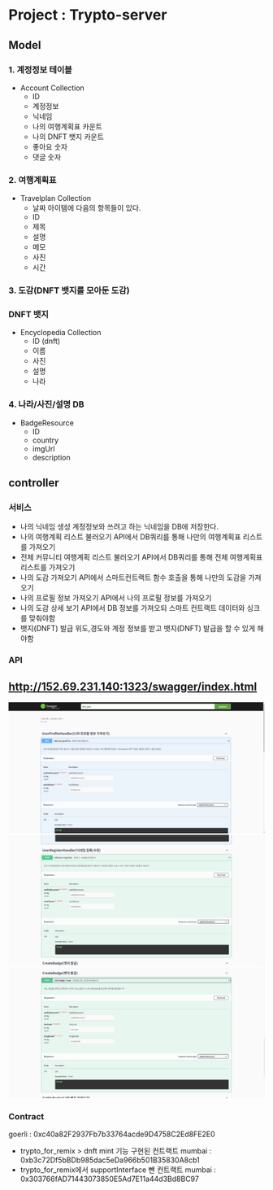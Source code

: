 # Project : Trypto-server

## Model

### 1. 계정정보 테이블

- Account Collection
  - ID
  - 계정정보
  - 닉네임
  - 나의 여행계획표 카운트
  - 나의 DNFT 뱃지 카운트
  - 좋아요 숫자
  - 댓글 숫자

### 2. 여행계획표

- Travelplan Collection
  - 날짜 아이템에 다음의 항목들이 있다.
  - ID
  - 제목
  - 설명
  - 메모
  - 사진
  - 시간

### 3. 도감(DNFT 뱃지를 모아둔 도감)

### DNFT 뱃지

- Encyclopedia Collection
  - ID (dnft)
  - 이름
  - 사진
  - 설명
  - 나라

### 4. 나라/사진/설명 DB

- BadgeResource
  - ID
  - country
  - imgUrl
  - description

## controller

### 서비스

- 나의 닉네임 생성 계정정보와 쓰려고 하는 닉네임을 DB에 저장한다.
- 나의 여행계획 리스트 불러오기 API에서 DB쿼리를 통해 나만의 여행계획표 리스트를 가져오기
- 전체 커뮤니티 여행계획 리스트 불러오기 API에서 DB쿼리를 통해 전체 여행계획표 리스트를 가져오기
- 나의 도감 가져오기 API에서 스마트컨트랙트 함수 호출을 통해 나만의 도감을 가져오기
- 나의 프로필 정보 가져오기 API에서 나의 프로필 정보를 가져오기
- 나의 도감 상세 보기 API에서 DB 정보를 가져오되 스마트 컨트랙트 데이터와 싱크를 맞춰야함
- 뱃지(DNFT) 발급 위도,경도와 계정 정보를 받고 뱃지(DNFT) 발급을 할 수 있게 해야함

### API

## http://152.69.231.140:1323/swagger/index.html

<img src="./img/swagger1.png">
<img src="./img/swagger2.png">
<img src="./img/swagger3.png">

### Contract

goerli : 0xc40a82F2937Fb7b33764acde9D4758C2Ed8FE2E0
<br>

- trypto_for_remix > dnft mint 기능 구현된 컨트랙트
  mumbai : 0xb3c72Df5bBDb985dac5eDa966b501B35830A8cb1
  <br>
- trypto_for_remix에서 supportInterface 뺀 컨트랙트
  mumbai : 0x303766fAD71443073850E5Ad7E11a44d3Bd8BC97
